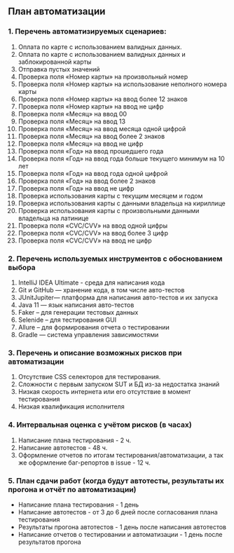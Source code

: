 ## План автоматизации

### 1.	Перечень автоматизируемых сценариев:

1. Оплата по карте с использованием валидных данных.
2. Оплата по карте с использованием валидных данных и заблокированной карты
3. Отправка пустых значений
4. Проверка поля «Номер карты» на произвольный номер
5. Проверка поля «Номер карты» на использование неполного номера карты
6. Проверка поля «Номер карты» на ввод более 12 знаков
7. Проверка поля «Номер карты» на ввод не цифр
8. Проверка поля «Месяц» на ввод 00
9. Проверка поля «Месяц» на ввод 13
10. Проверка поля «Месяц» на ввод месяца одной цифрой
11. Проверка поля «Месяц» на ввод более 2 знаков
12. Проверка поля «Месяц» на ввод не цифр
13. Проверка поля «Год» на ввод прошедшего года
14. Проверка поля «Год» на ввод года больше текущего минимум на 10 лет
15. Проверка поля «Год» на ввод года одной цифрой
16. Проверка поля «Год» на ввод более 2 знаков
17. Проверка поля «Год» на ввод не цифр
18. Проверка использования карты с текущим месяцем и годом
19. Проверка использования карты с данными владельца на кириллице
20. Проверка использования карты с произвольными данными владельца на латинице
21. Проверка поля «CVC/CVV» на ввод одной цифры
22. Проверка поля «CVC/CVV» на ввод более 3 цифр
23. Проверка поля «CVC/CVV» на ввод не цифр

### 2.	Перечень используемых инструментов с обоснованием выбора
1. IntelliJ IDEA Ultimate - среда для написания кода
1. Git и GitHub — хранение кода, в том числе авто-тестов
2. JUnitJupiter— платформа для написания авто-тестов и их запуска
3. Java 11 — язык написания авто-тестов
4. Faker – для генерации тестовых данных
5. Selenide – для тестирования GUI
6. Allure – для формирования отчета о тестировании
7. Gradle — система управления зависимостями

### 3.	Перечень и описание возможных рисков при автоматизации
1. Отсутствие CSS селекторов для тестирования.
2. Сложности с первым запуском SUT и БД из-за недостатка знаний
4. Низкая скорость интернета или его отсутствие в момент тестирования
5. Низкая квалификация исполнителя


### 4.	Интервальная оценка с учётом рисков (в часах)

1. Написание плана тестирования - 2 ч.
2. Написание автотестов - 48 ч.
3. Оформление отчетов по итогам тестирования/автоматизации, а так же оформление баг-репортов в issue - 12 ч.

### 5.	План сдачи работ (когда будут автотесты, результаты их прогона и отчёт по автоматизации)

* Написание плана тестирования - 1 день
* Написание автотестов - от 3 до 6 дней после согласования плана тестирования
* Результаты прогона автотестов - 1 день после написания автотестов
* Написание отчетов о тестировании и автоматизации - 1 день после результатов прогона